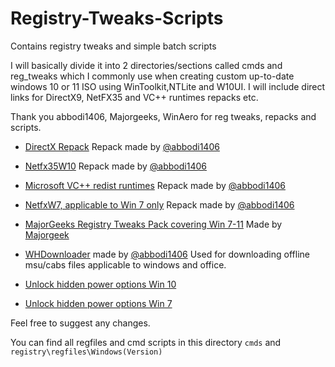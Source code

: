 # Registry-Tweaks-Scripts

Contains registry tweaks and simple batch scripts

I will basically divide it into 2 directories/sections called cmds and reg_tweaks which I commonly use when creating custom up-to-date windows 10 or 11 ISO using WinToolkit,NTLite and W10UI. I will include direct links for DirectX9, NetFX35 and VC++ runtimes repacks etc.

Thank you abbodi1406, Majorgeeks, WinAero for reg tweaks, repacks and scripts.

- [DirectX Repack][def] Repack made by [@abbodi1406][def2]

- [Netfx35W10][def3] Repack made by [@abbodi1406][def2]

- [Microsoft VC++ redist runtimes][def4] Repack made by [@abbodi1406][def2]

- [NetfxW7, applicable to Win 7 only][def5] Repack made by [@abbodi1406][def2]

- [MajorGeeks Registry Tweaks Pack covering Win 7-11][def6] Made by [Majorgeek][def7]

- [WHDownloader][def8] made by [@abbodi1406][def2] Used for downloading offline msu/cabs files applicable to windows and office.

- [Unlock hidden power options Win 10][def9]
- [Unlock hidden power options Win 7][def10]

Feel free to suggest any changes.

You can find all regfiles and cmd scripts in this directory `cmds` and `registry\regfiles\Windows(Version)`

[def]: https://forums.mydigitallife.net/threads/repack-directx-end-user-runtime-june-2010.84785/
[def2]: https://github.com/abbodi1406
[def3]: https://github.com/abbodi1406/dotNetFx35W10
[def4]: https://github.com/abbodi1406/vcredist
[def5]: https://github.com/abbodi1406/dotNetFx4xW7
[def6]: https://github.com/MajorGeek/MajorGeeks-Windows-Tweaks
[def7]: https://github.com/MajorGeek
[def8]: https://forums.mydigitallife.net/threads/whdownloader-download.66243/
[def9]: https://gist.github.com/Nt-gm79sp/1f8ea2c2869b988e88b4fbc183731693
[def10]: https://gist.github.com/theultramage/cbdfdbb733d4a5b7d2669a6255b4b94b